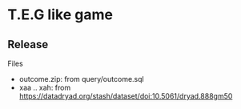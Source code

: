 # T.E.G like game

## Release

Files
- outcome.zip: from query/outcome.sql
- xaa .. xah: from https://datadryad.org/stash/dataset/doi:10.5061/dryad.888gm50